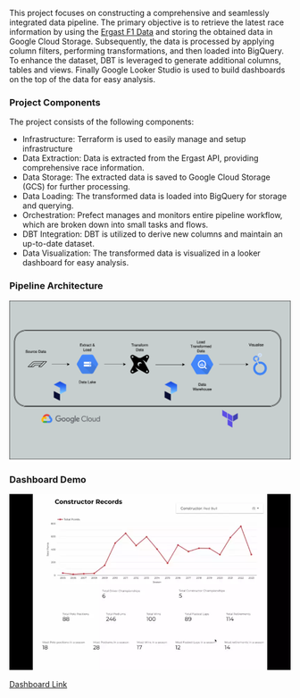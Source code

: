 This project focuses on constructing a comprehensive and seamlessly integrated data pipeline. The primary objective is to retrieve the latest race information by using the [Ergast F1 Data](https://ergast.com/mrd/) and storing the obtained data in Google Cloud Storage. Subsequently, the data is processed by applying column filters, performing transformations, and then loaded into BigQuery. To enhance the dataset, DBT is leveraged to generate additional columns, tables and views. Finally Google Looker Studio is used to build dashboards on the top of the data for easy analysis.

### Project Components
The project consists of the following components:

- Infrastructure: Terraform is used to easily manage and setup infrastructure 
- Data Extraction: Data is extracted from the Ergast API, providing comprehensive race information.
- Data Storage: The extracted data is saved to Google Cloud Storage (GCS) for further processing.
- Data Loading: The transformed data is loaded into BigQuery for storage and querying.
- Orchestration: Prefect manages and monitors entire pipeline workflow, which are broken down into small tasks and flows.
- DBT Integration: DBT is utilized to derive new columns and maintain an up-to-date dataset.
- Data Visualization: The transformed data is visualized in a looker dashboard for easy analysis.

### Pipeline Architecture
![](demo/pipeline.png)

### Dashboard Demo
![](demo/f1-stats-dashboard.webp)

[Dashboard Link](https://lookerstudio.google.com/reporting/9fd225dd-a9b8-45d9-87dc-7d7dbae0c841)